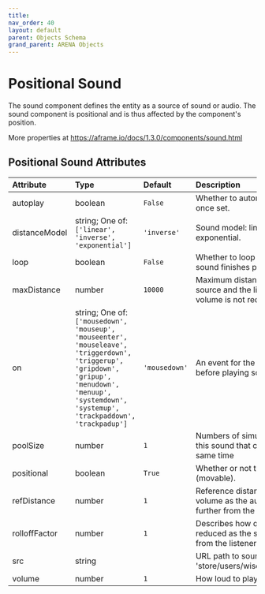 ```yaml
---
title: 
nav_order: 40
layout: default
parent: Objects Schema
grand_parent: ARENA Objects
---
```



Positional Sound
================


The sound component defines the entity as a source of sound or audio. The sound component is positional and is thus affected by the component's position. 

More properties at <a href='https://aframe.io/docs/1.3.0/components/sound.html'>https://aframe.io/docs/1.3.0/components/sound.html</a>

Positional Sound Attributes
----------------------------

|Attribute|Type|Default|Description|Required|
| :--- | :--- | :--- | :--- | :--- |
|autoplay|boolean|```False```|Whether to automatically play sound once set.|No|
|distanceModel|string; One of: ```['linear', 'inverse', 'exponential']```|```'inverse'```|Sound model: linear, inverse, or exponential.|No|
|loop|boolean|```False```|Whether to loop the sound once the sound finishes playing.|No|
|maxDistance|number|```10000```|Maximum distance between the audio source and the listener, after which the volume is not reduced any further.|No|
|on|string; One of: ```['mousedown', 'mouseup', 'mouseenter', 'mouseleave', 'triggerdown', 'triggerup', 'gripdown', 'gripup', 'menudown', 'menuup', 'systemdown', 'systemup', 'trackpaddown', 'trackpadup']```|```'mousedown'```|An event for the entity to listen to before playing sound.|No|
|poolSize|number|```1```|Numbers of simultaneous instances of this sound that can be playing at the same time|No|
|positional|boolean|```True```|Whether or not the audio is positional (movable).|No|
|refDistance|number|```1```|Reference distance for reducing volume as the audio source moves further from the listener.|No|
|rolloffFactor|number|```1```|Describes how quickly the volume is reduced as the source moves away from the listener.|No|
|src|string||URL path to sound file e.g. 'store/users/wiselab/sound/wave.mp3'|No|
|volume|number|```1```|How loud to play the sound|No|
